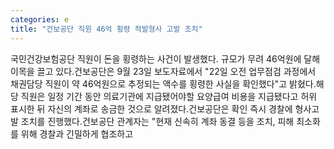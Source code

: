 ```yaml
---
categories: e
title: "건보공단 직원 46억 횡령 적발형사 고발 조치"
---
```

국민건강보험공단 직원이 돈을 횡령하는 사건이 발생했다. 규모가 무려 46억원에 달해 이목을 끌고 있다.건보공단은 9월 23일 보도자료에서 "22일 오전 업무점검 과정에서 채권담당 직원이 약 46억원으로 추정되는 액수를 횡령한 사실을 확인했다"고 밝혔다.해당 직원은 일정 기간 동안 의료기관에 지급됐어야할 요양급여 비용을 지급됐다고 허위 표시한 뒤 자신의 계좌로 송금한 것으로 알려졌다.건보공단은 확인 즉시 경찰에 형사고발 조치를 진행했다.건보공단 관계자는 "현재 신속히 계좌 동결 등을 조치, 피해 최소화를 위해 경찰과 긴밀하게 협조하고